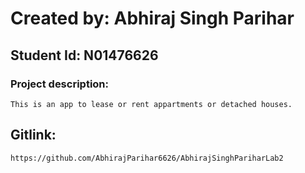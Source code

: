 # Created by: Abhiraj Singh Parihar 
## Student Id: N01476626

### Project description:
	This is an app to lease or rent appartments or detached houses.

## Gitlink:
	https://github.com/AbhirajParihar6626/AbhirajSinghPariharLab2
